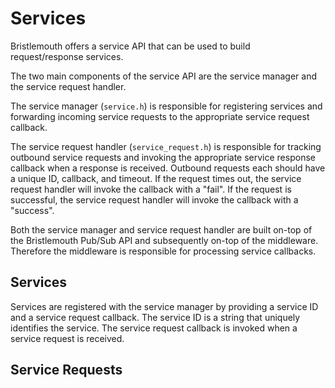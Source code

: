 # Services
Bristlemouth offers a service API that can be used to build request/response services.

The two main components of the service API are the service manager and
the service request handler.

The service manager (`service.h`) is responsible for registering services and
forwarding incoming service requests to the appropriate service request callback.

The service request handler (`service_request.h`) is responsible for tracking outbound service requests
and invoking the appropriate service response callback when a response is received.
Outbound requests each should have a unique ID, callback, and timeout.
If the request times out, the service request handler will invoke the callback with a "fail".
If the request is successful, the service request handler will invoke the callback with a "success".

Both the service manager and service request handler are built on-top of the
Bristlemouth Pub/Sub API and subsequently on-top of the middleware.
Therefore the middleware is responsible for processing service callbacks.

## Services
Services are registered with the service manager by providing a service ID and a service request callback.
The service ID is a string that uniquely identifies the service.
The service request callback is invoked when a service request is received.

<!-- TODO - service handler is the name of the service callback so that should be changed here
in the docs to reflect that and make it less confusing -->


## Service Requests
